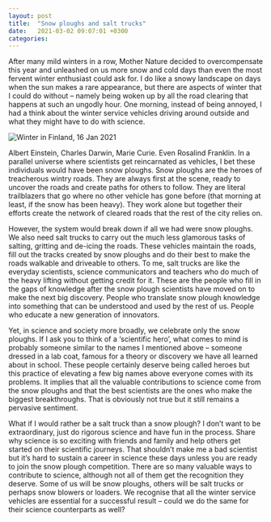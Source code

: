 ```yaml
---
layout: post
title:  "Snow ploughs and salt trucks"
date:   2021-03-02 09:07:01 +0300
categories:
---
```


After many mild winters in a row, Mother Nature decided to overcompensate this year and unleashed on us more snow and cold days than even the most fervent winter enthusiast could ask for. I do like a snowy landscape on days when the sun makes a rare appearance, but there are aspects of winter that I could do without – namely being woken up by all the road clearing that happens at such an ungodly hour. One morning, instead of being annoyed, I had a think about the winter service vehicles driving around outside and what they might have to do with science.

![Winter in Finland, 16 Jan 2021]({{site.github.url}}/assets/winter.jpeg)

Albert Einstein, Charles Darwin, Marie Curie. Even Rosalind Franklin. In a parallel universe where scientists get reincarnated as vehicles, I bet these individuals would have been snow ploughs. Snow ploughs are the heroes of treacherous wintry roads. They are always first at the scene, ready to uncover the roads and create paths for others to follow. They are literal trailblazers that go where no other vehicle has gone before (that morning at least, if the snow has been heavy). They work alone but together their efforts create the network of cleared roads that the rest of the city relies on.

However, the system would break down if all we had were snow ploughs. We also need salt trucks to carry out the much less glamorous tasks of salting, gritting and de-icing the roads. These vehicles maintain the roads, fill out the tracks created by snow ploughs and do their best to make the roads walkable and driveable to others. To me, salt trucks are like the everyday scientists, science communicators and teachers who do much of the heavy lifting without getting credit for it. These are the people who fill in the gaps of knowledge after the snow plough scientists have moved on to make the next big discovery. People who translate snow plough knowledge into something that can be understood and used by the rest of us. People who educate a new generation of innovators.

Yet, in science and society more broadly, we celebrate only the snow ploughs. If I ask you to think of a ‘scientific hero’, what comes to mind is probably someone similar to the names I mentioned above – someone dressed in a lab coat, famous for a theory or discovery we have all learned about in school. These people certainly deserve being called heroes but this practice of elevating a few big names above everyone comes with its problems. It implies that all the valuable contributions to science come from the snow ploughs and that the best scientists are the ones who make the biggest breakthroughs. That is obviously not true but it still remains a pervasive sentiment.

What if I would rather be a salt truck than a snow plough? I don’t want to be extraordinary, just do rigorous science and have fun in the process. Share why science is so exciting with friends and family and help others get started on their scientific journeys. That shouldn’t make me a bad scientist but it’s hard to sustain a career in science these days unless you are ready to join the snow plough competition. There are so many valuable ways to contribute to science, although not all of them get the recognition they deserve. Some of us will be snow ploughs, others will be salt trucks or perhaps snow blowers or loaders. We recognise that all the winter service vehicles are essential for a successful result – could we do the same for their science counterparts as well?